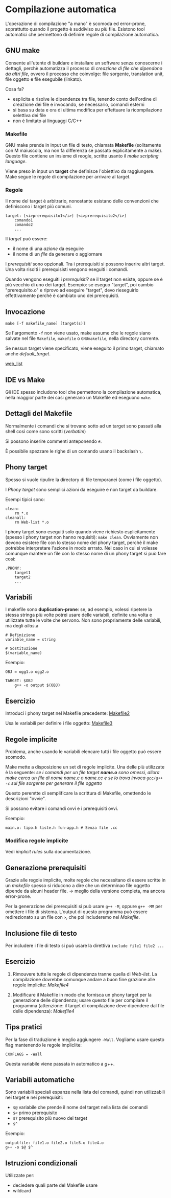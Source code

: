 # Compilazione automatica
L'operazione di compilazione "a mano" è scomoda ed error-prone, soprattutto quando il progetto è suddiviso su più file. Esistono tool automatici che permettono di definire regole di compilazione automatica.

## GNU make
Consente all'utente di buildare e installare un software senza conoscerne i dettagli, perchè automatizza il processo di _creazione di file che dipendono da altri file_, ovvero il processo che coinvolge: file sorgente, translation unit, file oggetto e file esegubile (linkato).

Cosa fa?
- esplicita e risolve le dipendenze tra file, tenendo conto dell'ordine di creazione dei file e invocando, se necessario, comandi esterni
- si basa su data e ora di ultima modifica per effettuare la ricompilazione selettiva dei file
- non è limitato ai linguaggi C/C++

### Makefile
GNU make prende in input un file di testo, chiamata **Makefile** (solitamente con M maiuscola, ma non fa differenza se passato esplicitamente a make). Questo file contiene un insieme di reogle, scritte usanto il *make scripting language*.

Viene preso in input un **target** che definisce l'obiettivo da raggiungere. Make segue le regole di compilazione per arrivare al target.

### Regole
Il nome del target è arbitrario, nonostante esistano delle convenzioni che definiscono i target più comuni.

```
target: [<i>prerequisito1</i>] [<i>prerequisito2</i>]
    comando1
    comando2
    ...
```

Il *target* può essere:
 - il nome di una *azione* da eseguire
 - il nome di un *file* da generare o aggiornare

I *prerequisiti* sono opzionali. Tra i prerequisiti si possono inserire altri target. Una volta risolti i prerequisisti vengono eseguiti i comandi.

Quando vengono eseguiti i *prerequisiti*? se il target non esiste, oppure se è più vecchio di uno dei target. Esempio: se eseguo "target", poi cambio "prerequisito.o" e riprovo ad eseguire "target", devo rieseguirlo effettivamente perchè è cambiato uno dei prerequisiti.

## Invocazione
`make [-f makefile_name] [target(s)]`

Se l'argomento `-f` non viene usato, make assume che le regole siano salvate nel file `Makefile`, `makefile` o `GNUmakefile`, nella directory corrente.

Se nessun target viene specificato, viene eseguito il primo target, chiamato anche _defualt\_target_.

[web_list](../esercizi/compilazione_automatica/web_list)

## IDE vs Make
Gli IDE spesso includono tool che permettono la compilazione automatica, nella maggior parte dei casi generano un Makefile ed eseguono `make`.

## Dettagli del Makefile
Normalmente i comandi che si trovano sotto ad un target sono passati alla shell così come sono scritti (_verbatim_)

Si possono inserire commenti anteponendo `#`.

È possibile spezzare le righe di un comando usano il backslash `\`.

## Phony target
Spesso si vuole ripulire la directory di file temporanei (come i file oggetto).

I _Phony target_ sono semplici azioni da eseguire e non target da buildare.

Esempi tipici sono:
```
clean:
    rm *.o    
cleanall:
    rm Web-list *.o
```

I phony target sono eseguiti solo quando viene richiesto esplicitamente (spesso i phony target non hanno requisiti): `make clean`. Ovviamente non devono esistere file con lo stesso nome del phony target, perchè il make potrebbe interpretare l'azione in modo errrato. Nel caso in cui si volesse comunque mantere un file con lo stesso nome di un phony target si può fare così:
```
.PHONY:
    target1
    target2
    ...
```

## Variabili
I makefile sono **duplication-prone**: se, ad esempio, volessi ripetere la stessa stringa più volte potrei usare delle variabili, definite una volta e utilizzate tutte le volte che servono. Non sono propriamente delle variabili, ma degli *alias*.a

```
# Definizione
variable_name = string

# Sostituzione
$(variable_name)
```

Esempio:
```
OBJ = ogg1.o ogg2.o

TARGET: $OBJ
    g++ -o output $(OBJ)
```

## Esercizio
Introduci i phony target nel Makefile precedente: [Makefile2](../esercizio/compilazione_automatica/Makefile2)

Usa le variabili per definire i file oggetto: [Makefile3](../esercizio/compilazione_automatica/Makefile3)

## Regole implicite
Problema, anche usando le variabili elencare tutti i file oggetto può essere scomodo.

Make mette a disposizione un set di regole implicite. Una delle più utilizzate è la seguente:
_se i comandi per un file target **name.o** sono omessi, allora make cerca un file di nome name.c o name.cc e se lo trova invoca `gcc/g++ -c` sul file sorgente per generare il file oggetto_

Questo peremtte di semplificare la scrittura di Makefile, omettendo le descrizioni "ovvie".

Si possono evitare i comandi ovvi e i prerequisiti ovvi.

Esempio:
```
main.o: tipo.h liste.h fun-app.h # Senza file .cc
```

### Modifica regole implicite
Vedi _implicit rules_ sulla documentazione.

## Generazione prerequisiti
Grazie alle regole implicite, molte regole che necessitano di essere scritte in un _makefile_ spesso si riducono a dire che un determinao file oggetto dipende da alcuni header file. -> meglio della versione completa, ma ancora error-prone.

Per la generazione dei prerequisiti si può usare `g++ -M`, oppure `g++ -MM` per omettere i file di sistema. L'output di questo programma può essere redirezionato su un file con `>`, che poi includeremo nel _Makefile_.

## Inclusione file di testo
Per includere i file di testo si può usare la direttiva `include file1 file2 ...`

## Esercizio
1. Rimouvere tutte le regole di dipendenza tranne quella di _Web-list_. La compilazione dovrebbe comunque andare a buon fine grazione alle regole implicite: _Makefile4_

2. Modificare il Makefile in modo che fornisca un phony target per la generazione delle dipendenza; usare questo file per compilare il programma (attenzione: il target di compilazione deve dipendere dal file delle dipendenza): _Makefile4_

## Tips pratici
Per la fase di traduzione è meglio aggiungere `-Wall`. Vogliamo usare questo flag mantenendo le regole impliclite:
```
CXXFLAGS = -Wall
```

Questa variabile viene passata in automatico a _g++_.

## Variabili automatiche
Sono variabili speciali espanze nella lista dei comandi, quindi non utilizzabili nei target e nei prerequisiti:
 - `$@` variabile che prende il nome del target nella lista dei comandi
 - `$<` primo prerequisito
 - `$?` prerequisito più nuovo del target
 - `$^`

Esempio:
```
outputfile: file1.o file2.o file3.o file4.o
g++ -o $@ $^
```

## Istruzioni condizionali
Utilizzate per:
 - deciedere quali parte del Makefile usare
 - wildcard 